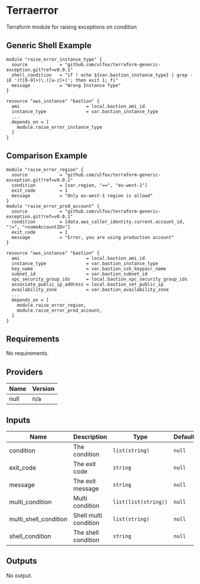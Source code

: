 # Terraerror

Terraform module for raising exceptions on condition

## Generic Shell Example

```hcl
module "raise_error_instance_type" {
  source            = "github.com/ulfox/terraform-generic-exception.git?ref=v0.0.1"
  shell_condition   = "if ! echo ${var.bastion_instance_type} | grep -iE '(t[0-9]+)\.([a-z]+)'; then exit 1; fi"
  message           = "Wrong Instance Type"
}

resource "aws_instance" "bastion" {
  ami                         = local.bastion_ami_id
  instance_type               = var.bastion_instance_type
  ...
  depends_on = [
    module.raise_error_instance_type
  ]
}
```

## Comparison Example

```hcl
module "raise_error_region" {
  source            = "github.com/ulfox/terraform-generic-exception.git?ref=v0.0.1"
  condition         = [var.region, "==", "eu-west-1"]
  exit_code         = 1
  message           = "Only eu-west-1 region is allowd"
}
module "raise_error_prod_account" {
  source            = "github.com/ulfox/terraform-generic-exception.git?ref=v0.0.1"
  condition         = [data.aws_caller_identity.current.account_id, "!=", "<someAccountID>"]
  exit_code         = 1
  message           = "Error, you are using production account"
}

resource "aws_instance" "bastion" {
  ami                         = local.bastion_ami_id
  instance_type               = var.bastion_instance_type
  key_name                    = var.bastion_ssh_keypair_name
  subnet_id                   = var.bastion_subnet_id
  vpc_security_group_ids      = local.bastion_vpc_security_group_ids
  associate_public_ip_address = local.bastion_set_public_ip
  availability_zone           = var.bastion_availability_zone
  ...
  depends_on = [
    module.raise_error_region,
    module.raise_error_prod_account,
  ]
}
```

## Requirements

No requirements.

## Providers

| Name | Version |
|------|---------|
| null | n/a |

## Inputs

| Name | Description | Type | Default | Required |
|------|-------------|------|---------|:--------:|
| condition | The condition | `list(string)` | `null` | no |
| exit\_code | The exit code | `string` | `null` | no |
| message | The exit message | `string` | `null` | no |
| multi\_condition | Multi condition | `list(list(string))` | `null` | no |
| multi\_shell\_condition | Shell multi condition | `list(string)` | `null` | no |
| shell\_condition | The shell condition | `string` | `null` | no |

## Outputs

No output.

